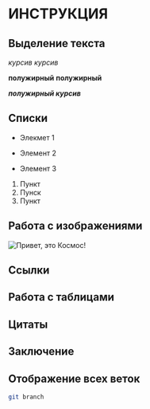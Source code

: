 # ИНСТРУКЦИЯ

## Выделение текста

*курсив* _курсив_

**полужирный** __полужирный__

_**полужирный курсив**_

## Списки

* Элекмет 1

* Элемент 2

+ Элемент 3

1. Пункт
2. Пунск
3. Пункт

## Работа с изображениями
![Привет, это Космос!](Leonardo_Lightning_XL_a_graphic_artist_paints_the_cosmos_on_th_3.jpg)
## Ссылки
## Работа с таблицами
## Цитаты
## Заключение

## Отображение всех веток
```sh
git branch
```

